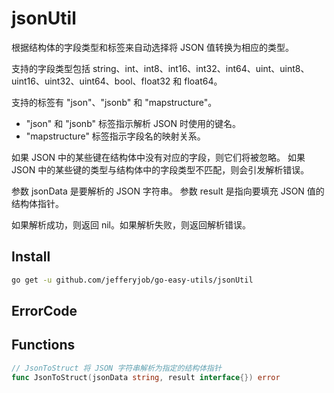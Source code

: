 # jsonUtil

根据结构体的字段类型和标签来自动选择将 JSON 值转换为相应的类型。

支持的字段类型包括 string、int、int8、int16、int32、int64、uint、uint8、uint16、uint32、uint64、bool、float32 和 float64。

支持的标签有 "json"、"jsonb" 和 "mapstructure"。
- "json" 和 "jsonb" 标签指示解析 JSON 时使用的键名。
- "mapstructure" 标签指示字段名的映射关系。

如果 JSON 中的某些键在结构体中没有对应的字段，则它们将被忽略。
如果 JSON 中的某些键的类型与结构体中的字段类型不匹配，则会引发解析错误。

参数 jsonData 是要解析的 JSON 字符串。
参数 result 是指向要填充 JSON 值的结构体指针。

如果解析成功，则返回 nil。如果解析失败，则返回解析错误。

## Install

```bash
go get -u github.com/jefferyjob/go-easy-utils/jsonUtil
```

## ErrorCode


## Functions

```go
// JsonToStruct 将 JSON 字符串解析为指定的结构体指针
func JsonToStruct(jsonData string, result interface{}) error
```